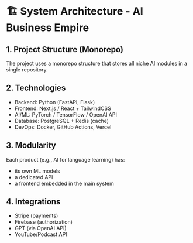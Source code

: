 # 🏗️ System Architecture - AI Business Empire
## 1. Project Structure (Monorepo)
The project uses a monorepo structure that stores all niche AI modules in a single repository.

## 2. Technologies
- Backend: Python (FastAPI, Flask)
- Frontend: Next.js / React + TailwindCSS
- AI/ML: PyTorch / TensorFlow / OpenAI API
- Database: PostgreSQL + Redis (cache)
- DevOps: Docker, GitHub Actions, Vercel

## 3. Modularity
Each product (e.g., AI for language learning) has:
- its own ML models
- a dedicated API
- a frontend embedded in the main system

## 4. Integrations
- Stripe (payments)
- Firebase (authorization)
- GPT (via OpenAI API)
- YouTube/Podcast API
